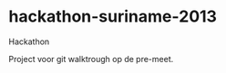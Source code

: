hackathon-suriname-2013
=======================

Hackathon

Project voor git walktrough op de pre-meet.